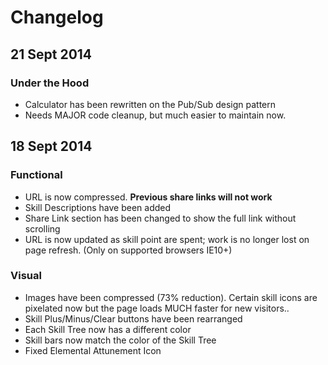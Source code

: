 # Changelog #

## 21 Sept 2014 ##

### Under the Hood ###
- Calculator has been rewritten on the Pub/Sub design pattern
- Needs MAJOR code cleanup, but much easier to maintain now.

## 18 Sept 2014

### Functional ###
- URL is now compressed. **Previous share links will not work**
- Skill Descriptions have been added
- Share Link section has been changed to show the full link without scrolling
- URL is now updated as skill point are spent; work is no longer lost on page refresh. (Only on supported browsers IE10+)

### Visual ###
- Images have been compressed (73% reduction). Certain skill icons are pixelated now but the page loads MUCH faster for new visitors..
- Skill Plus/Minus/Clear buttons have been rearranged
- Each Skill Tree now has a different color
- Skill bars now match the color of the Skill Tree
- Fixed Elemental Attunement Icon
